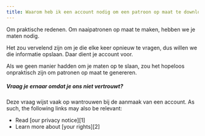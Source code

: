 ```yaml
---
title: Waarom heb ik een account nodig om een patroon op maat te downloaden?
---
```


Om praktische redenen. Om naaipatronen op maat te maken, hebben we je maten nodig.

Het zou vervelend zijn om je die elke keer opnieuw te vragen, dus willen we die informatie opslaan. Daar dient je account voor.

Als we geen manier hadden om je maten op te slaan, zou het hopeloos onpraktisch zijn om patronen op maat te genereren.

<Note>

##### Vraag je ernaar omdat je ons niet vertrouwt?

Deze vraag wijst vaak op wantrouwen bij de aanmaak van een account. As such, the following links may also be relevant:

 - Read [our privacy notice][1]
 - Learn more about [your rights][2]

</Note>
